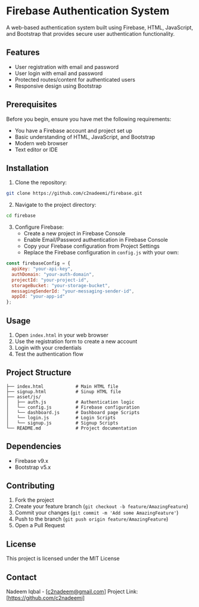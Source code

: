 # Firebase Authentication System

A web-based authentication system built using Firebase, HTML, JavaScript, and Bootstrap that provides secure user authentication functionality.

## Features

- User registration with email and password
- User login with email and password
- Protected routes/content for authenticated users
- Responsive design using Bootstrap

## Prerequisites

Before you begin, ensure you have met the following requirements:
* You have a Firebase account and project set up
* Basic understanding of HTML, JavaScript, and Bootstrap
* Modern web browser
* Text editor or IDE

## Installation

1. Clone the repository:
```bash
git clone https://github.com/c2nadeemi/firebase.git
```

2. Navigate to the project directory:
```bash
cd firebase
```

3. Configure Firebase:
   - Create a new project in Firebase Console
   - Enable Email/Password authentication in Firebase Console
   - Copy your Firebase configuration from Project Settings
   - Replace the Firebase configuration in `config.js` with your own:

```javascript
const firebaseConfig = {
  apiKey: "your-api-key",
  authDomain: "your-auth-domain",
  projectId: "your-project-id",
  storageBucket: "your-storage-bucket",
  messagingSenderId: "your-messaging-sender-id",
  appId: "your-app-id"
};
```

## Usage

1. Open `index.html` in your web browser
2. Use the registration form to create a new account
3. Login with your credentials
4. Test the authentication flow

## Project Structure

```
├── index.html            # Main HTML file
├── signup.html           # Sinup HTML file
├── asset/js/
│   ├── auth.js           # Authentication logic
│   └── config.js         # Firebase configuration
│   └── dashboard.js      # Dashboard page Scripts
│   └── login.js          # Login Scripts
│   └── signup.js         # Signup Scripts
└── README.md             # Project documentation
```

## Dependencies

- Firebase v9.x
- Bootstrap v5.x

## Contributing

1. Fork the project
2. Create your feature branch (`git checkout -b feature/AmazingFeature`)
3. Commit your changes (`git commit -m 'Add some AmazingFeature'`)
4. Push to the branch (`git push origin feature/AmazingFeature`)
5. Open a Pull Request

## License

This project is licensed under the MIT License

## Contact

Nadeem Iqbal - [c2nadeem@gmail.com]
Project Link: [https://github.com/c2nadeemi]